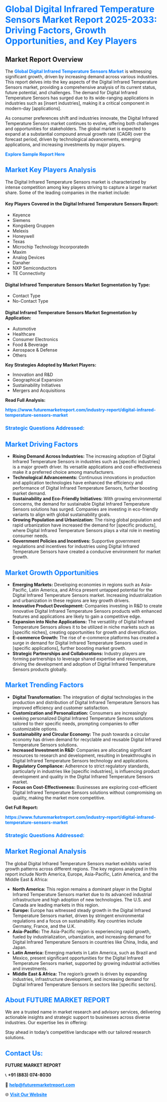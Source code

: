 <h1 style="color: #007BFF;">Global Digital Infrared Temperature Sensors Market Report 2025-2033: Driving Factors, Growth Opportunities, and Key Players</h1>

<section id="overview">
<h2>Market Report Overview</h2>
<p>The <a href="https://www.futuremarketreport.com/industry-report/digital-infrared-temperature-sensors-market" style="color: #007BFF; text-decoration: none;"><strong>Global Digital Infrared Temperature Sensors Market</strong></a> is witnessing significant growth, driven by increasing demand across various industries. This report delves into the key aspects of the Digital Infrared Temperature Sensors market, providing a comprehensive analysis of its current status, future potential, and challenges. The demand for Digital Infrared Temperature Sensors has surged due to its wide-ranging applications in industries such as [insert industries], making it a critical component in modern-day [applications].</p>
<p>As consumer preferences shift and industries innovate, the Digital Infrared Temperature Sensors market continues to evolve, offering both challenges and opportunities for stakeholders. The global market is expected to expand at a substantial compound annual growth rate (CAGR) over the forecast period, driven by technological advancements, emerging applications, and increasing investments by major players.</p>
</section>

<section id="overview">
<p><a href="https://www.futuremarketreport.com/request-sample/reportId=75258" style="color: #007BFF; text-decoration: none;"><strong>Explore Sample Report Here</strong></a></p>
</section>

<section id="key-players">
<h2 style="color: #007BFF;">Market Key Players Analysis</h2>
<p>The Digital Infrared Temperature Sensors market is characterized by intense competition among key players striving to capture a larger market share. Some of the leading companies in the market include:</p>
<h4>Key Players Covered in the Digital Infrared Temperature Sensors Report:</h4>
<ul><li>Keyence</li><li>Siemens</li><li>Kongsberg Gruppen</li><li>Melexis</li><li>Honeywell</li><li>Texas</li><li>Microchip Technology Incorporatedn</li><li>Maxim</li><li>Analog Devices</li><li>Danaher</li><li>NXP Semiconductors</li><li>TE Connectivity</li></ul>
<h4>Digital Infrared Temperature Sensors Market Segmentation by Type:</h4>
<ul><li>Contact Type</li><li>No-Contact Type</li></ul>

<h4>Digital Infrared Temperature Sensors Market Segmentation by Application:</h4>
<ul><li>Automotive</li><li>Healthcare</li><li>Consumer Electronics</li><li>Food &amp; Beverage</li><li>Aerospace &amp; Defense</li><li>Others</li></ul>
<p><strong>Key Strategies Adopted by Market Players:</strong></p>
<ul>
<li>Innovation and R&D</li>
<li>Geographical Expansion</li>
<li>Sustainability Initiatives</li>
<li>Mergers and Acquisitions</li>
</ul>
</section>

<section>
<p><strong>Read Full Analysis: </strong></p><a href="https://www.futuremarketreport.com/industry-report/digital-infrared-temperature-sensors-market" style="color: #007BFF; text-decoration: none;"><strong>https://www.futuremarketreport.com/industry-report/digital-infrared-temperature-sensors-market</strong></a>
<h3 style="color: #007BFF;">Strategic Questions Addressed:</h3>
</section>

<section id="driving-factors">
<h2 style="color: #007BFF;">Market Driving Factors</h2>
<ul>
<li><strong>Rising Demand Across Industries:</strong> The increasing adoption of Digital Infrared Temperature Sensors in industries such as [specific industries] is a major growth driver. Its versatile applications and cost-effectiveness make it a preferred choice among manufacturers.</li>
<li><strong>Technological Advancements:</strong> Continuous innovations in production and application technologies have enhanced the efficiency and performance of Digital Infrared Temperature Sensors, further boosting market demand.</li>
<li><strong>Sustainability and Eco-Friendly Initiatives:</strong> With growing environmental concerns, the demand for sustainable Digital Infrared Temperature Sensors solutions has surged. Companies are investing in eco-friendly variants to align with global sustainability goals.</li>
<li><strong>Growing Population and Urbanization:</strong> The rising global population and rapid urbanization have increased the demand for [specific products], where Digital Infrared Temperature Sensors plays a vital role in meeting consumer needs.</li>
<li><strong>Government Policies and Incentives:</strong> Supportive government regulations and incentives for industries using Digital Infrared Temperature Sensors have created a conducive environment for market growth.</li>
</ul>
</section>

<section id="growth-opportunities">
<h2 style="color: #007BFF;">Market Growth Opportunities</h2>
<ul>
<li><strong>Emerging Markets:</strong> Developing economies in regions such as Asia-Pacific, Latin America, and Africa present untapped potential for the Digital Infrared Temperature Sensors market. Increasing industrialization and urbanization in these regions are key growth drivers.</li>
<li><strong>Innovative Product Development:</strong> Companies investing in R&D to create innovative Digital Infrared Temperature Sensors products with enhanced features and applications are likely to gain a competitive edge.</li>
<li><strong>Expansion into Niche Applications:</strong> The versatility of Digital Infrared Temperature Sensors allows it to be utilized in niche markets such as [specific niches], creating opportunities for growth and diversification.</li>
<li><strong>E-commerce Growth:</strong> The rise of e-commerce platforms has created a surge in demand for Digital Infrared Temperature Sensors used in [specific applications], further boosting market growth.</li>
<li><strong>Strategic Partnerships and Collaborations:</strong> Industry players are forming partnerships to leverage shared expertise and resources, driving the development and adoption of Digital Infrared Temperature Sensors products globally.</li>
</ul>
</section>

<section id="trending-factors">
<h2 style="color: #007BFF;">Market Trending Factors</h2>
<ul>
<li><strong>Digital Transformation:</strong> The integration of digital technologies in the production and distribution of Digital Infrared Temperature Sensors has improved efficiency and customer satisfaction.</li>
<li><strong>Customization and Personalization:</strong> Consumers are increasingly seeking personalized Digital Infrared Temperature Sensors solutions tailored to their specific needs, prompting companies to offer customizable options.</li>
<li><strong>Sustainability and Circular Economy:</strong> The push towards a circular economy has driven demand for recyclable and reusable Digital Infrared Temperature Sensors solutions.</li>
<li><strong>Increased Investment in R&D:</strong> Companies are allocating significant resources to research and development, resulting in breakthroughs in Digital Infrared Temperature Sensors technology and applications.</li>
<li><strong>Regulatory Compliance:</strong> Adherence to strict regulatory standards, particularly in industries like [specific industries], is influencing product development and quality in the Digital Infrared Temperature Sensors market.</li>
<li><strong>Focus on Cost-Effectiveness:</strong> Businesses are exploring cost-efficient Digital Infrared Temperature Sensors solutions without compromising on quality, making the market more competitive.</li>
</ul>
</section>

<section>
<p><strong>Get Full Report: </strong></p><a href="https://www.futuremarketreport.com/industry-report/digital-infrared-temperature-sensors-market" style="color: #007BFF; text-decoration: none;"><strong>https://www.futuremarketreport.com/industry-report/digital-infrared-temperature-sensors-market</strong></a>
<h3 style="color: #007BFF;">Strategic Questions Addressed:</h3>
</section>


<section id="regional-analysis">
<h2 style="color: #007BFF;">Market Regional Analysis</h2>
<p>The global Digital Infrared Temperature Sensors market exhibits varied growth patterns across different regions. The key regions analyzed in this report include North America, Europe, Asia-Pacific, Latin America, and the Middle East & Africa:</p>
<ul>
<li><strong>North America:</strong> This region remains a dominant player in the Digital Infrared Temperature Sensors market due to its advanced industrial infrastructure and high adoption of new technologies. The U.S. and Canada are leading markets in this region.</li>
<li><strong>Europe:</strong> Europe has witnessed steady growth in the Digital Infrared Temperature Sensors market, driven by stringent environmental regulations and a focus on sustainability. Key countries include Germany, France, and the U.K.</li>
<li><strong>Asia-Pacific:</strong> The Asia-Pacific region is experiencing rapid growth, fueled by industrialization, urbanization, and increasing demand for Digital Infrared Temperature Sensors in countries like China, India, and Japan.</li>
<li><strong>Latin America:</strong> Emerging markets in Latin America, such as Brazil and Mexico, present significant opportunities for the Digital Infrared Temperature Sensors market, supported by growing industrial activities and investments.</li>
<li><strong>Middle East & Africa:</strong> The region’s growth is driven by expanding industries, infrastructure development, and increasing demand for Digital Infrared Temperature Sensors in sectors like [specific sectors].</li>
</ul>
</section>

<footer>
<h2 style="color: #007BFF;">About FUTURE MARKET REPORT</h2>
<p>We are a trusted name in market research and advisory services, delivering actionable insights and strategic support to businesses across diverse industries. Our expertise lies in offering:</p>

<p>Stay ahead in today’s competitive landscape with our tailored research solutions.</p>

<h2 style="color: #007BFF;">Contact Us:</h2>
<p><strong>FUTURE MARKET REPORT</strong></p>
<p>📞 <strong>+91 (883) 074-8030</strong></p>
<p>📧 <strong><a href="mailto:help@futuremarketreport.com" style="color: #007BFF;">help@futuremarketreport.com</a></strong></p>
<p>🌐 <strong><a href="https://www.futuremarketreport.com/" style="color: #007BFF;">Visit Our Website</a></strong></p>
</footer>